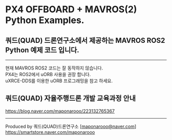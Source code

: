 # PX4 OFFBOARD + MAVROS(2) Python Examples.

## 쿼드(QUAD) 드론연구소에서 제공하는 MAVROS ROS2 Python 예제 코드 입니다.     
---
현재 MAVROS ROS2 코드는 잘 동작하지 않습니다.    
PX4는 ROS2에서 uORB 사용을 권장 합니다.    
uXRCE-DDS를 이용한 uORB 프로그래밍을 참고 하세요.    


## 쿼드(QUAD) 자율주행드론 개발 교육과정 안내    
https://blog.naver.com/maponarooo/223132765367    

---

Produced by 쿼드(QUAD)드론연구소 [maponarooo@naver.com] https://smartstore.naver.com/maponarooo
